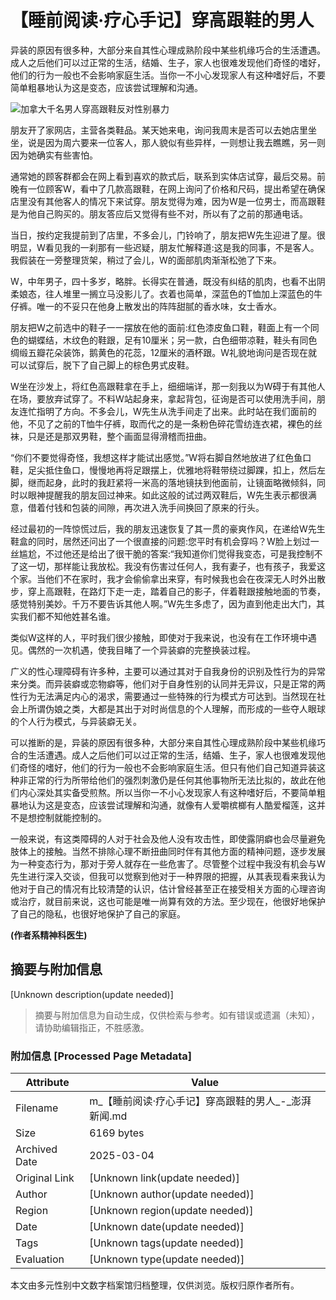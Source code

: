 # 【睡前阅读·疗心手记】穿高跟鞋的男人

异装的原因有很多种，大部分来自其性心理成熟阶段中某些机缘巧合的生活遭遇。成人之后他们可以过正常的生活，结婚、生子，家人也很难发现他们奇怪的嗜好，他们的行为一般也不会影响家庭生活。当你一不小心发现家人有这种嗜好后，不要简单粗暴地认为这是变态，应该尝试理解和沟通。

![加拿大千名男人穿高跟鞋反对性别暴力](http://image.thepaper.cn/www/image/4/187/295.jpg)

朋友开了家网店，主营各类鞋品。某天她来电，询问我周末是否可以去她店里坐坐，说是因为周六要来一位客人，那人貌似有些异样，一则想让我去瞧瞧，另一则因为她确实有些害怕。

通常她的顾客群都会在网上看到喜欢的款式后，联系到实体店试穿，最后交易。前晚有一位顾客W，看中了几款高跟鞋，在网上询问了价格和尺码，提出希望在确保店里没有其他客人的情况下来试穿。朋友觉得为难，因为W是一位男士，而高跟鞋是为他自己购买的。朋友答应后又觉得有些不对，所以有了之前的那通电话。

当日，按约定我提前到了店里，不多会儿，门铃响了，朋友把W先生迎进了屋。很明显，W看见我的一刹那有一些迟疑，朋友忙解释道:这是我的同事，不是客人。我假装在一旁整理货架，稍过了会儿，W的面部肌肉渐渐松弛了下来。

W，中年男子，四十多岁，略胖。长得实在普通，既没有纠结的肌肉，也看不出阴柔娘态，往人堆里一搁立马没影儿了。衣着也简单，深蓝色的T恤加上深蓝色的牛仔裤。唯一的不妥只在他身上散发出的阵阵甜腻的香水味，女士香水。

朋友把W之前选中的鞋子一一摆放在他的面前:红色漆皮鱼口鞋，鞋面上有一个同色的蝴蝶结，木纹色的鞋跟，足有10厘米；另一款，白色细带凉鞋，鞋头有同色绸缎五瓣花朵装饰，鹅黄色的花蕊，12厘米的酒杯跟。W礼貌地询问是否现在就可以试穿后，脱下了自己脚上的棕色男式皮鞋。

W坐在沙发上，将红色高跟鞋拿在手上，细细端详，那一刻我以为W碍于有其他人在场，要放弃试穿了。不料W站起身来，拿起背包，征询是否可以使用洗手间，朋友连忙指明了方向。不多会儿，W先生从洗手间走了出来。此时站在我们面前的他，不见了之前的T恤牛仔裤，取而代之的是一条粉色碎花雪纺连衣裙，裸色的丝袜，只是还是那双男鞋，整个画面显得滑稽而扭曲。

“你们不要觉得奇怪，我想这样才能试出感觉。”W将右脚自然地放进了红色鱼口鞋，足尖抵住鱼口，慢慢地再将足跟摆上，优雅地将鞋带绕过脚踝，扣上，然后左脚，继而起身，此时的我赶紧将一米高的落地镜扶到他面前，让镜面略微倾斜，同时以眼神提醒我的朋友回过神来。如此这般的试过两双鞋后，W先生表示都很满意，借着付钱和包装的间隙，再次进入洗手间换回了原来的行头。

经过最初的一阵惊慌过后，我的朋友迅速恢复了其一贯的豪爽作风，在递给W先生鞋盒的同时，居然还问出了一个很直接的问题:您平时有机会穿吗？W脸上划过一丝尴尬，不过他还是给出了很干脆的答案:“我知道你们觉得我变态，可是我控制不了这一切，那样能让我放松。我没有伤害过任何人，我有妻子，也有孩子，我爱这个家。当他们不在家时，我才会偷偷拿出来穿，有时候我也会在夜深无人时外出散步，穿上高跟鞋，在路灯下走一走，踏着自己的影子，伴着鞋跟接触地面的节奏，感觉特别美妙。千万不要告诉其他人啊。”W先生多虑了，因为直到他走出大门，其实我们都不知他姓甚名谁。

类似W这样的人，平时我们很少接触，即使对于我来说，也没有在工作环境中遇见。偶然的一次机遇，使我目睹了一个异装癖的完整换装过程。

广义的性心理障碍有许多种，主要可以通过其对于自我身份的识别及性行为的异常来分类。而异装癖或恋物癖等，他们对于自身性别的认同并无异议，只是正常的两性行为无法满足内心的渴求，需要通过一些特殊的行为模式方可达到。当然现在社会上所谓伪娘之类，大都是其出于对时尚信息的个人理解，而形成的一些夺人眼球的个人行为模式，与异装癖无关。

可以推断的是，异装的原因有很多种，大部分来自其性心理成熟阶段中某些机缘巧合的生活遭遇。成人之后他们可以过正常的生活，结婚、生子，家人也很难发现他们奇怪的嗜好，他们的行为一般也不会影响家庭生活。但只有他们自己知道异装这种非正常的行为所带给他们的强烈刺激仍是任何其他事物所无法比拟的，故此在他们内心深处其实备受煎熬。所以当你一不小心发现家人有这种嗜好后，不要简单粗暴地认为这是变态，应该尝试理解和沟通，就像有人爱嚼槟榔有人酷爱榴莲，这并不是想控制就能控制的。

一般来说，有这类障碍的人对于社会及他人没有攻击性，即使露阴癖也会尽量避免肢体上的接触。当然不排除心理不断扭曲同时伴有其他方面的精神问题，逐步发展为一种变态行为，那对于旁人就存在一些危害了。尽管整个过程中我没有机会与W先生进行深入交谈，但我可以觉察到他对于一种界限的把握，从其表现看来我认为他对于自己的情况有比较清楚的认识，估计曾经甚至正在接受相关方面的心理咨询或治疗，就目前来说，这也可能是唯一尚算有效的方法。至少现在，他很好地保护了自己的隐私，也很好地保护了自己的家庭。

**(作者系精神科医生)**
<!-- tcd_original_link https://m.thepaper.cn/newsDetail_forward_1284804 -->


## 摘要与附加信息

<!-- tcd_abstract -->
[Unknown description(update needed)]
<!-- tcd_abstract_end -->

> 摘要与附加信息为自动生成，仅供检索与参考。如有错误或遗漏（未知），请协助编辑指正，不胜感激。

### 附加信息 [Processed Page Metadata]

| Attribute       | Value                                  |
|-----------------|----------------------------------------|
| Filename        | m_【睡前阅读·疗心手记】穿高跟鞋的男人_-_澎湃新闻.md                             |
| Size            | 6169 bytes                           |
| Archived Date   | 2025-03-04                             |
| Original Link   | [Unknown link(update needed)]                       |
| Author          | [Unknown author(update needed)]                               |
| Region          | [Unknown region(update needed)]                               |
| Date            | [Unknown date(update needed)]                                 |
| Tags            | [Unknown tags(update needed)]                                 |
| Evaluation            | [Unknown type(update needed)]                                 |
<!-- tcd_table_end -->

本文由多元性别中文数字档案馆归档整理，仅供浏览。版权归原作者所有。
